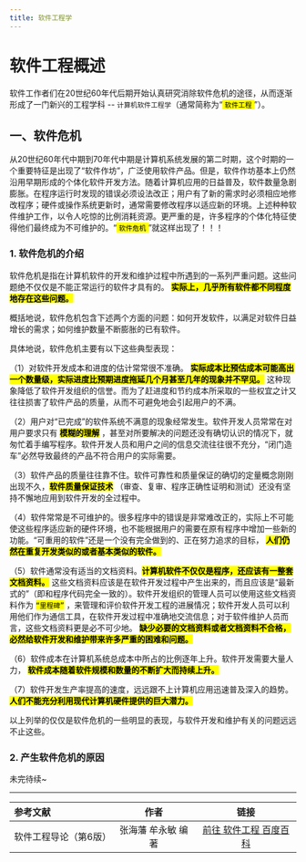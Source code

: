 ```yaml
---
title: 软件工程学
---
```


# 软件工程概述

软件工作者们在20世纪60年代后期开始认真研究消除软件危机的途径，从而逐渐形成了一门新兴的工程学科 -- `计算机软件工程学`（通常简称为“<mark> `软件工程` </mark>”）。

## 一、软件危机

从20世纪60年代中期到70年代中期是计算机系统发展的第二时期，这个时期的一个重要特征是出现了“软件作坊”，广泛使用软件产品。但是，软件作坊基本上仍然沿用早期形成的个体化软件开发方法。随着计算机应用的日益普及，软件数量急剧膨胀。在程序运行时发现的错误必须设法改正；用户有了新的需求时必须相应地修改程序；硬件或操作系统更新时，通常需要修改程序以适应新的环境。上述种种软件维护工作，以令人吃惊的比例消耗资源。更严重的是，许多程序的个体化特征使得他们最终成为不可维护的。“<mark> `软件危机` </mark>”就这样出现了！！！

### 1. 软件危机的介绍

软件危机是指在计算机软件的开发和维护过程中所遇到的一系列严重问题。这些问题绝不仅仅是不能正常运行的软件才具有的。 <mark>**实际上，几乎所有软件都不同程度地存在这些问题。**</mark>

概括地说，软件危机包含下述两个方面的问题：如何开发软件，以满足对软件日益增长的需求；如何维护数量不断膨胀的已有软件。

具体地说，软件危机主要有以下这些典型表现：

（1）对软件开发成本和进度的估计常常很不准确。 <mark>**实际成本比预估成本可能高出一个数量级，实际进度比预期进度拖延几个月甚至几年的现象并不罕见。**</mark> 这种现象降低了软件开发组织的信誉。而为了赶进度和节约成本所采取的一些权宜之计又往往损害了软件产品的质量，从而不可避免地会引起用户的不满。

（2）用户对“已完成”的软件系统不满意的现象经常发生。软件开发人员常常在对用户要求只有 <mark>**模糊的理解**</mark> ，甚至对所要解决的问题还没有确切认识的情况下，就匆忙着手编写程序。软件开发人员和用户之间的信息交流往往很不充分，“闭门造车”必然导致最终的产品不符合用户的实际需要。

（3）软件产品的质量往往靠不住。软件可靠性和质量保证的确切的定量概念刚刚出现不久，<mark>**软件质量保证技术**</mark> （审查、复审、程序正确性证明和测试）还没有坚持不懈地应用到软件开发的全过程中。

（4）软件常常是不可维护的。很多程序中的错误是非常难改正的，实际上不可能使这些程序适应新的硬件环境，也不能根据用户的需要在原有程序中增加一些新的功能。“可重用的软件”还是一个没有完全做到的、正在努力追求的目标， <mark>**人们仍然在重复开发类似的或者基本类似的软件。**</mark> 

（5）软件通常没有适当的文档资料。<mark>**计算机软件不仅仅是程序，还应该有一整套文档资料。**</mark> 这些文档资料应该是在软件开发过程中产生出来的，而且应该是“最新式的”（即和程序代码完全一致的）。软件开发组织的管理人员可以使用这些文档资料作为 <mark>`“里程碑”`</mark> ，来管理和评价软件开发工程的进展情况；软件开发人员可以利用他们作为通信工具，在软件开发过程中准确地交流信息；对于软件维护人员而言，这些文档资料更是必不可少地。 <mark>**缺少必要的文档资料或者文档资料不合格，必然给软件开发和维护带来许多严重的困难和问题。**</mark>

（6）软件成本在计算机系统总成本中所占的比例逐年上升。软件开发需要大量人力， <mark>**软件成本随着软件规模和数量的不断扩大而持续上升。**</mark> 

（7）软件开发生产率提高的速度，远远跟不上计算机应用迅速普及深入的趋势。 <mark>**人们不能充分利用现代计算机硬件提供的巨大潜力。**</mark>

以上列举的仅仅是软件危机的一些明显的表现，与软件开发和维护有关的问题远远不止这些。

### 2. 产生软件危机的原因

未完待续~



---


| 参考文献          |     作者      |     链接     |
| :------------ | :-----------: | :----------: |
| 软件工程导论（第6版） | 张海藩  牟永敏  编著 | [前往  软件工程  百度百科](https://baike.baidu.com/item/%E8%BB%9F%E4%BB%B6%E5%B7%A5%E7%A8%8B%E5%B0%8E%E8%AB%96%EF%BC%88%E7%AC%AC6%E7%89%88%EF%BC%89/17544372) |
